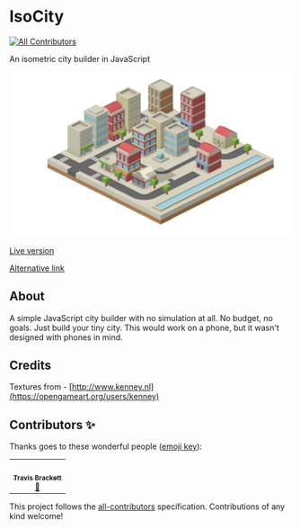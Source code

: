 # IsoCity
<!-- ALL-CONTRIBUTORS-BADGE:START - Do not remove or modify this section -->
[![All Contributors](https://img.shields.io/badge/all_contributors-1-orange.svg?style=flat-square)](#contributors-)
<!-- ALL-CONTRIBUTORS-BADGE:END -->

An isometric city builder in JavaScript

![screenshot](screenshot.png)

[Live version](https://victorribeiro.com/isocity)

[Alternative link](https://victorqribeiro.github.io/isocity/)

## About

A simple JavaScript city builder with no simulation at all. No budget, no goals. Just build your tiny city. This would work on a phone, but it wasn't designed with phones in mind.

## Credits

Textures from - [http://www.kenney.nl](https://opengameart.org/users/kenney)

## Contributors ✨

Thanks goes to these wonderful people ([emoji key](https://allcontributors.org/docs/en/emoji-key)):

<!-- ALL-CONTRIBUTORS-LIST:START - Do not remove or modify this section -->
<!-- prettier-ignore-start -->
<!-- markdownlint-disable -->
<table>
  <tr>
    <td align="center"><a href="https://github.com/travbrack"><img src="https://avatars2.githubusercontent.com/u/202011?v=4" width="100px;" alt=""/><br /><sub><b>Travis Brackett</b></sub></a><br /><a href="https://github.com/victorqribeiro/isocity/commits?author=travbrack" title="Documentation">📖</a></td>
  </tr>
</table>

<!-- markdownlint-enable -->
<!-- prettier-ignore-end -->
<!-- ALL-CONTRIBUTORS-LIST:END -->

This project follows the [all-contributors](https://github.com/all-contributors/all-contributors) specification. Contributions of any kind welcome!